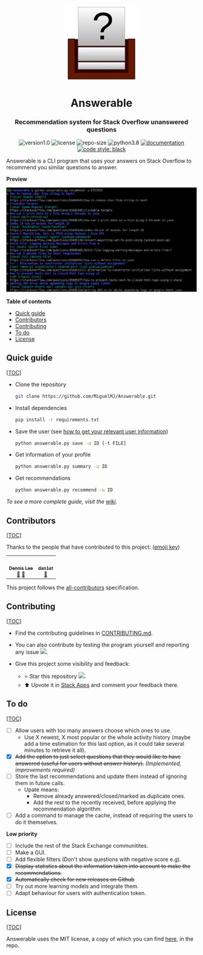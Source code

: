 <p align="center">
    <img src="doc/logo.svg" height="200px" alt="logo" title="Answerable">
</p>
<h1 align="center">Answerable</h1>
<h3 align="center">Recommendation system for Stack Overflow unanswered questions</h3>
<p align="center">
    <img alt="version1.0" src="https://img.shields.io/badge/version-v1.0-informational"
    <a href="LICENSE">
        <img alt="license" src="https://img.shields.io/badge/license-MIT-informational">
    </a>
	<img alt="repo-size" src="https://img.shields.io/github/repo-size/MiguelMJ/Answerable">
	<img alt="python3.8" src="https://img.shields.io/badge/python-3.8-informational">
	<a href="https://github.com/MiguelMJ/Answerable/wiki">
        <img alt="documentation" src="https://img.shields.io/badge/documentation-wiki-success">
    </a>
	<a href="https://github.com/psf/black">
        <img alt="code style: black" src="https://img.shields.io/badge/code%20style-black-000000.svg">
    </a>
</p>

Answerable is a CLI program that uses your answers on Stack Overflow to recommend you similar questions to answer.

**Preview**

<p align="center"><img src="doc/preview.png" alt="preview"></p>

**Table of contents**

<span id="toc"></span>

  - [Quick guide](#Quick-guide30)
  - [Contributors](#contributors)
  - [Contributing](#Contributing66)
  - [To do](#To-do77)
  - [License](#License99)

<h2 id="Quick-guide30">Quick guide</h2> 

[[TOC](#toc)]

- Clone the repository

    ```bash
    git clone https://github.com/MiguelMJ/Answerable.git
    ```

- Install dependencies

    ```bash
    pip install -r requirements.txt
    ```

- Save the user (see [how to get your relevant user information](https://github.com/MiguelMJ/Answerable/wiki/Getting_user_info))

    ```bash
    python answerable.py save -u ID [-t FILE]
    ```

- Get information of your profile

    ```bash
    python answerable.py summary -u ID
    ```

- Get recommendations

  ```bash
  python answerable.py recommend -u ID
  ```

_To see a more complete guide, visit the [wiki](https://github.com/MiguelMJ/Answerable/wiki)._

<h2 id="contributors">Contributors</h2> 

[[TOC](#toc)]

Thanks to the people that have contributed to this project: ([emoji key](https://allcontributors.org/docs/en/emoji-key))

<!-- ALL-CONTRIBUTORS-LIST:START - Do not remove or modify this section -->
<!-- prettier-ignore-start -->
<!-- markdownlint-disable -->
<table>
  <tr>
    <td align="center"><a href="https://fxgit.work"><img src="https://avatars.githubusercontent.com/u/1080112?v=4?s=100" width="100px;" alt=""/><br /><sub><b>Dennis Lee</b></sub></a><br /><a href="https://github.com/MiguelMJ/Answerable/issues?q=author%3Adennislwm" title="Bug reports">🐛</a> <a href="#blog-dennislwm" title="Blogposts">📝</a></td>
    <td align="center"><a href="https://github.com/danthe1st"><img src="https://avatars.githubusercontent.com/u/34687786?v=4?s=100" width="100px;" alt=""/><br /><sub><b>dan1st</b></sub></a><br /><a href="https://github.com/MiguelMJ/Answerable/commits?author=danthe1st" title="Documentation">📖</a></td>
  </tr>
</table>
<!-- markdownlint-restore -->
<!-- prettier-ignore-end -->

<!-- ALL-CONTRIBUTORS-LIST:END -->

This project follows the [all-contributors](https://allcontributors.org/) specification.

<h2 id="Contributing66">Contributing</h2> 

[[TOC](#toc)]

- Find the contributing guidelines in [CONTRIBUTING.md](CONTRIBUTING.md).

- You can also contribute by testing the program yourself and reporting any issue [![](https://img.shields.io/github/issues/MiguelMJ/Answerable?style=social)](https://github.com/MiguelMJ/Answerable/issues).
- Give this project some visibility and feedback:
  - :star: Star this repository [![](https://img.shields.io/github/stars/MiguelMJ/Answerable?style=social)](https://github.com/MiguelMJ/Answerable/stargazers).
  - :arrow_up: Upvote it in [Stack Apps](https://stackapps.com/questions/8805/placeholder-answerable-a-recomendator-of-unanswered-questions) and comment your feedback there.

<h2 id="To-do77">To do</h2> 

[[TOC](#toc)]

- [ ] Allow users with too many answers choose which ones to use.
  - Use X newest, X most popular or the whole activity history (maybe add a time estimation for this last option, as it could take several minutes to retrieve it all).
- [x] ~~Add the option to just select questions that they would like to have answered (useful for users without answer history).~~ *(Implemented, improvements required)*
- [ ] Store the last recommendations and update them instead of ignoring them in future calls.
  - Upate means:
    - Remove already answered/closed/marked as duplicate ones.
    - Add the rest to the recently received, before applying the recommendation algorithm.
- [ ] Add a command to manage the cache, instead of requiring the users to do it themselves.

**Low priority**

- [ ] Include the rest of the Stack Exchange communitites.
- [ ] Make a GUI.
- [ ] Add flexible filters (Don't show questions with negative score e.g).
- [x] ~~Display statistics about the information taken into account to make the recommendations.~~
- [x] ~~Automatically check for new releases on Github~~
- [ ] Try out more learning models and integrate them.
- [ ] Adapt behaviour for users with authentication token.

<h2 id="License99">License</h2> 

[[TOC](#toc)]

Answerable uses the MIT license, a copy of which you can find [here](LICENSE), in the repo.

